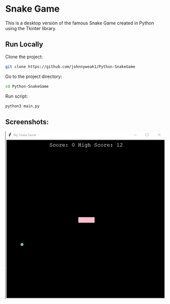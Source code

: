 # Snake Game

This is a desktop version of the famous Snake Game created in Python using the Tkinter library.

## Run Locally

Clone the project:

```bash
git clone https://github.com/johnnyweak1/Python-SnakeGame
```

Go to the project directory:

```bash
cd Python-SnakeGame
```

Run script:


```bash
python3 main.py
```

## Screenshots:
![Game Screenshot](game_screen.png)
